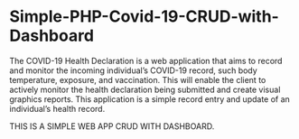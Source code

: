 # Simple-PHP-Covid-19-CRUD-with-Dashboard

The COVID-19 Health Declaration is a web application that aims to record and monitor the incoming individual’s COVID-19 record, such body temperature, exposure, and vaccination. This will enable the client to actively monitor the health declaration being submitted and create visual graphics reports. This application is a simple record entry and update of an individual’s  health record.

THIS IS A SIMPLE WEB APP CRUD WITH DASHBOARD.
